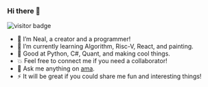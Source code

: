 ### Hi there 🥂

![visitor badge]( https://visitor-badge.glitch.me/badge?page_id=https://github.com/neal2018/neal2018/edit/master/README.md)

- 🔭 I’m Neal, a creator and a programmer!
- 🌱 I’m currently learning Algorithm, Risc-V, React, and painting.
- 🚀 Good at Python, C#, Quant, and making cool things.
- 💥 Feel free to connect me if you need a collaborator!
- 💬 Ask me anything on [ama](https://github.com/neal2018/ama).
- ⚡ It will be great if you could share me fun and interesting things!

<!--
**neal2018/neal2018** is a ✨ _special_ ✨ repository because its `README.md` (this file) appears on your GitHub profile.

Here are some ideas to get you started:

- 🔭 I’m currently working on ...
- 🌱 I’m currently learning ...
- 👯 I’m looking to collaborate on ...
- 🤔 I’m looking for help with ...
- 💬 Ask me about ...
- 📫 How to reach me: ...
- 😄 Pronouns: ...
- ⚡ Fun fact: ...
-->
